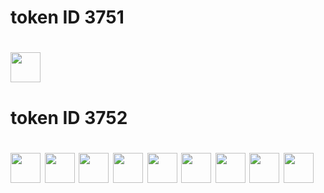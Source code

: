 <h1> token ID 3751 <h1> <img src="https://api.memeland.com/potatoz/images/3751.gif" style="width:48px;height:48px;"> <br>
<h1> token ID 3752 <h1> <img src="https://api.memeland.com/potatoz/images/3752.gif" style="width:48px;height:48px;">
<img src="https://api.memeland.com/potatoz/images/3753.gif" style="width:48px;height:48px;">
<img src="https://api.memeland.com/potatoz/images/3754.gif" style="width:48px;height:48px;">
<img src="https://api.memeland.com/potatoz/images/3755.gif" style="width:48px;height:48px;">
<img src="https://api.memeland.com/potatoz/images/3756.gif" style="width:48px;height:48px;">
<img src="https://api.memeland.com/potatoz/images/3757.gif" style="width:48px;height:48px;">
<img src="https://api.memeland.com/potatoz/images/3758.gif" style="width:48px;height:48px;">
<img src="https://api.memeland.com/potatoz/images/3759.gif" style="width:48px;height:48px;">
<img src="https://api.memeland.com/potatoz/images/3760.gif" style="width:48px;height:48px;">
